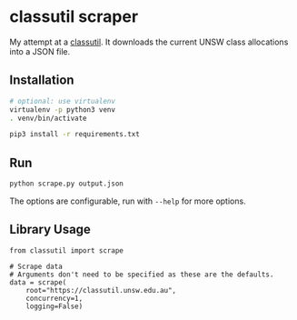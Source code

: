 classutil scraper
=================

My attempt at a [classutil](http://classutil.unsw.edu.au). It downloads the current UNSW class
allocations into a JSON file.

## Installation
```bash
# optional: use virtualenv
virtualenv -p python3 venv
. venv/bin/activate

pip3 install -r requirements.txt
```
## Run
```sh
python scrape.py output.json
```

The options are configurable, run with `--help` for more options.


## Library Usage
```py3
from classutil import scrape

# Scrape data
# Arguments don't need to be specified as these are the defaults.
data = scrape(
	root="https://classutil.unsw.edu.au",
	concurrency=1,
	logging=False)
```
